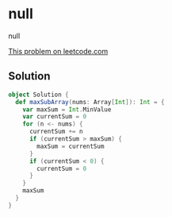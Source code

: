 # null

null

[This problem on leetcode.com](https://leetcode.com/problems/maximum-subarray)

## Solution

```scala
object Solution {
  def maxSubArray(nums: Array[Int]): Int = {
    var maxSum = Int.MinValue
    var currentSum = 0
    for (n <- nums) {
      currentSum += n
      if (currentSum > maxSum) {
        maxSum = currentSum
      }
      if (currentSum < 0) {
        currentSum = 0
      }
    }
    maxSum
  }
}
```
